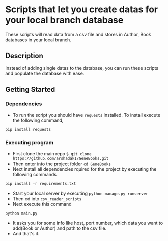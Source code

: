 # Scripts that let you create datas for your local branch database

These scripts will read data from a csv file and stores in Author, Book databases in your local branch.

## Description

Instead of adding single datas to the database, you can run these scripts and populate the database with ease.

## Getting Started

### Dependencies

* To run the script you should have `requests` installed. To install execute the following command,
```
pip install requests
```


### Executing program

* First clone the main repo `$ git clone https://github.com/arshadak1/GeneBooks.git`
* Then enter into the project folder `cd GeneBooks`
* Next install all dependencies rquired for the project by executing the following commands
```
pip install -r requirements.txt
```
* Start your local server by executing `python manage.py runserver`
* Then cd into `csv_reader_scripts`
* Next execute this command
```
python main.py
```
* It asks you for some info like host, port number, which data you want to add(Book or Author) and path to the csv file.
* And that's it.



